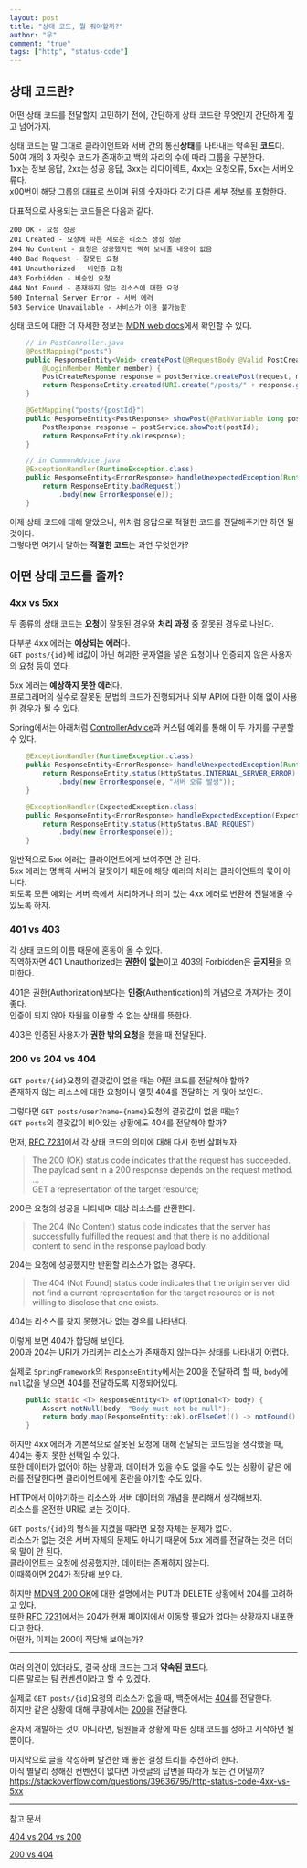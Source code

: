 ```yaml
---
layout: post
title: "상태 코드, 뭘 줘야할까?"
author: "우"
comment: "true"
tags: ["http", "status-code"]
---
```


## 상태 코드란?

어떤 상태 코드를 전달할지 고민하기 전에, 간단하게 상태 코드란 무엇인지 간단하게 짚고 넘어가자.

상태 코드는 말 그대로 클라이언트와 서버 간의 통신**상태**를 나타내는 약속된 **코드**다.  
50여 개의 3 자릿수 코드가 존재하고 백의 자리의 수에 따라 그룹을 구분한다.  
1xx는 정보 응답, 2xx는 성공 응답, 3xx는 리다이렉트, 4xx는 요청오류, 5xx는 서버오류다.  
x00번이 해당 그룹의 대표로 쓰이며 뒤의 숫자마다 각기 다른 세부 정보를 포함한다.  

대표적으로 사용되는 코드들은 다음과 같다.

```
200 OK - 요청 성공
201 Created - 요청에 따른 새로운 리소스 생성 성공
204 No Content - 요청은 성공했지만 딱히 보내줄 내용이 없음
400 Bad Request - 잘못된 요청
401 Unauthorized - 비인증 요청
403 Forbidden - 비승인 요청
404 Not Found - 존재하지 않는 리소스에 대한 요청
500 Internal Server Error - 서버 에러
503 Service Unavailable - 서비스가 이용 불가능함
```

상태 코드에 대한 더 자세한 정보는 [MDN web docs](https://developer.mozilla.org/ko/docs/Web/HTTP/Status)에서 확인할 수 있다.

```java
    // in PostConroller.java
    @PostMapping("posts")
    public ResponseEntity<Void> createPost(@RequestBody @Valid PostCreateRequest request,
        @LoginMember Member member) {
        PostCreateResponse response = postService.createPost(request, member);
        return ResponseEntity.created(URI.create("/posts/" + response.getId())).build();
    }

    @GetMapping("posts/{postId}")
    public ResponseEntity<PostResponse> showPost(@PathVariable Long postId) {
        PostResponse response = postService.showPost(postId);
        return ResponseEntity.ok(response);
    }

    // in CommonAdvice.java
    @ExceptionHandler(RuntimeException.class)
    public ResponseEntity<ErrorResponse> handleUnexpectedException(RuntimeException e) {
        return ResponseEntity.badRequest()
            .body(new ErrorResponse(e));
    }
```

이제 상태 코드에 대해 알았으니, 위처럼 응답으로 적절한 코드를 전달해주기만 하면 될 것이다.  
그렇다면 여기서 말하는 **적절한 코드**는 과연 무엇인가?

## 어떤 상태 코드를 줄까?
### 4xx vs 5xx

두 종류의 상태 코드는 **요청**이 잘못된 경우와 **처리 과정** 중 잘못된 경우로 나뉜다. 

대부분 4xx 에러는 **예상되는 에러**다.  
`GET posts/{id}`에 id값이 아닌 해괴한 문자열을 넣은 요청이나 인증되지 않은 사용자의 요청 등이 있다.

5xx 에러는 **예상하지 못한 에러**다.  
프로그래머의 실수로 잘못된 문법의 코드가 진행되거나 외부 API에 대한 이해 없이 사용한 경우가 될 수 있다.

Spring에서는 아래처럼 [ControllerAdvice](https://woowacourse.github.io/javable/2020-07-28/global-exception-handler)과 커스텀 예외를 통해 이 두 가지를 구분할 수 있다.
```java
    @ExceptionHandler(RuntimeException.class)
    public ResponseEntity<ErrorResponse> handleUnexpectedException(RuntimeException e) {
        return ResponseEntity.status(HttpStatus.INTERNAL_SERVER_ERROR)
            .body(new ErrorResponse(e, "서버 오류 발생"));
    }

    @ExceptionHandler(ExpectedException.class)
    public ResponseEntity<ErrorResponse> handleExpectedException(ExpectedException e) {
        return ResponseEntity.status(HttpStatus.BAD_REQUEST)
            .body(new ErrorResponse(e));
    }
```

일반적으로 5xx 에러는 클라이언트에게 보여주면 안 된다.  
5xx 에러는 명백히 서버의 잘못이기 때문에 해당 에러의 처리는 클라이언트의 몫이 아니다.  
되도록 모든 예외는 서버 측에서 처리하거나 의미 있는 4xx 에러로 변환해 전달해줄 수 있도록 하자.

### 401 vs 403

각 상태 코드의 이름 때문에 혼동이 올 수 있다.  
직역하자면 401 Unauthorized는 **권한이 없는**이고 403의 Forbidden은 **금지된**을 의미한다.

401은 권한(Authorization)보다는 **인증**(Authentication)의 개념으로 가져가는 것이 좋다.  
인증이 되지 않아 자원을 이용할 수 없는 상태를 뜻한다.  

403은 인증된 사용자가 **권한 밖의 요청**을 했을 때 전달된다.

### 200 vs 204 vs 404

`GET posts/{id}`요청의 결괏값이 없을 때는 어떤 코드를 전달해야 할까?  
존재하지 않는 리소스에 대한 요청이니 얼핏 404를 전달하는 게 맞아 보인다.

그렇다면 `GET posts/user?name={name}`요청의 결괏값이 없을 때는?  
`GET posts`의 결괏값이 비어있는 상황에도 404를 전달해야 할까?

먼저, [RFC 7231](https://tools.ietf.org/html/rfc7231)에서 각 상태 코드의 의미에 대해 다시 한번 살펴보자.

> The 200 (OK) status code indicates that the request has succeeded.  
The payload sent in a 200 response depends on the request method.  
...<br>
GET  a representation of the target resource;

200은 요청의 성공을 나타내며 대상 리소스를 반환한다.

> The 204 (No Content) status code indicates that the server has successfully fulfilled the request and that there is no additional content to send in the response payload body.

204는 요청에 성공했지만 반환할 리소스가 없는 경우다.

> The 404 (Not Found) status code indicates that the origin server did not find a current representation for the target resource or is not willing to disclose that one exists.

404는 리소스를 찾지 못했거나 없는 경우를 나타낸다.

이렇게 보면 404가 합당해 보인다.  
200과 204는 URI가 가리키는 리소스가 존재하지 않는다는 상태를 나타내기 어렵다.

실제로 `SpringFramework`의 `ResponseEntity`에서는 200을 전달하려 할 때, `body`에 `null`값을 넣으면 404를 전달하도록 지정되어있다.

```java
	public static <T> ResponseEntity<T> of(Optional<T> body) {
		Assert.notNull(body, "Body must not be null");
		return body.map(ResponseEntity::ok).orElseGet(() -> notFound().build());
	}
```

하지만 4xx 에러가 기본적으로 잘못된 요청에 대해 전달되는 코드임을 생각했을 때, 404는 좋지 못한 선택일 수 있다.  
또한 데이터가 없어야 하는 상황과, 데이터가 있을 수도 없을 수도 있는 상황이 같은 에러를 전달한다면 클라이언트에게 혼란을 야기할 수도 있다.

HTTP에서 이야기하는 리소스와 서버 데이터의 개념을 분리해서 생각해보자.  
리소스를 온전한 URI로 보는 것이다.

`GET posts/{id}`의 형식을 지켰을 때라면 요청 자체는 문제가 없다.  
리소스가 없는 것은 서버 자체의 문제도 아니기 때문에 5xx 에러를 전달하는 것은 더더욱 말이 안 된다.  
클라이언트는 요청에 성공했지만, 데이터는 존재하지 않는다.  
이때쯤이면 204가 적당해 보인다.

하지만 [MDN의 200 OK](https://developer.mozilla.org/ko/docs/Web/HTTP/Status/200)에 대한 설명에서는 PUT과 DELETE 상황에서 204를 고려하고 있다.  
또한 [RFC 7231](https://tools.ietf.org/html/rfc7231#section-6.3.5)에서는 204가 현재 페이지에서 이동할 필요가 없다는 상황까지 내포한다고 한다.  
어떤가, 이제는 200이 적당해 보이는가?

---

여러 의견이 있더라도, 결국 상태 코드는 그저 **약속된 코드**다.  
다른 말로는 팀 컨벤션이라고 할 수 있겠다.  

실제로 `GET posts/{id}`요청의 리소스가 없을 때, 백준에서는 [404](https://www.acmicpc.net/problem/9999999999999999999999999999)를 전달한다.  
하지만 같은 상황에 대해 쿠팡에서는 [200](https://www.coupang.com/vp/products/9999999999999999999999999999)을 전달한다.

혼자서 개발하는 것이 아니라면, 팀원들과 상황에 따른 상태 코드를 정하고 시작하면 될 뿐이다.

마지막으로 글을 작성하며 발견한 꽤 좋은 결정 트리를 추천하려 한다.  
아직 별달리 정해진 컨벤션이 없다면 아랫글의 답변을 따라가 보는 건 어떨까?  
https://stackoverflow.com/questions/39636795/http-status-code-4xx-vs-5xx

---

참고 문서  

[404 vs 204 vs 200](https://ko.mort-sure.com/blog/http-get-rest-api-no-content-404-vs-204-vs-200-83ab9c/)

[200 vs 404](https://brainbackdoor.tistory.com/137)
